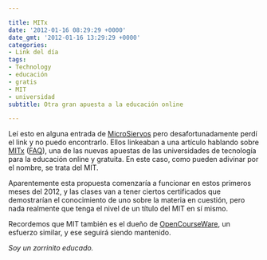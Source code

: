 ```yaml
---

title: MITx
date: '2012-01-16 08:29:29 +0000'
date_gmt: '2012-01-16 13:29:29 +0000'
categories:
- Link del día
tags:
- Technology
- educación
- gratis
- MIT
- universidad
subtitle: Otra gran apuesta a la educación online

---
```


Leí esto en alguna entrada de [MicroSiervos](http://www.microsiervos.com/) pero desafortunadamente perdí el link y no puedo encontrarlo. Ellos linkeaban a una artículo hablando sobre [MITx](http://web.mit.edu/newsoffice/2011/mitx-education-initiative-1219.html) ([FAQ](http://web.mit.edu/newsoffice/2011/mitx-faq-1219.html)), una de las nuevas apuestas de las universidades de tecnología para la educación online y gratuita. En este caso, como pueden adivinar por el nombre, se trata del MIT.

Aparentemente esta propuesta comenzaría a funcionar en estos primeros meses del 2012, y las clases van a tener ciertos certificados que demostrarían el conocimiento de uno sobre la materia en cuestión, pero nada realmente que tenga el nivel de un título del MIT en sí mismo.

Recordemos que MIT también es el dueño de [OpenCourseWare](http://ocw.mit.edu), un esfuerzo similar, y ese seguirá siendo mantenido.

_Soy un zorrinito educado._
